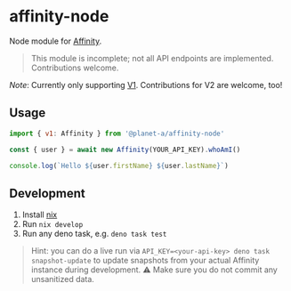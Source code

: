 # affinity-node

Node module for [Affinity](https://www.affinity.co/).

> This module is incomplete; not all API endpoints are implemented.
> Contributions welcome.

_Note_: Currently only supporting
[V1](https://api-docs.affinity.co/#introduction). Contributions for V2 are
welcome, too!

## Usage

```js
import { v1: Affinity } from '@planet-a/affinity-node'

const { user } = await new Affinity(YOUR_API_KEY).whoAmI()

console.log(`Hello ${user.firstName} ${user.lastName}`)
```

## Development

1. Install [nix](https://nixos.org/)
1. Run `nix develop`
1. Run any deno task, e.g. `deno task test`

> Hint: you can do a live run via `API_KEY=<your-api-key> deno task snapshot-update` to update snapshots from your actual Affinity instance during development. ⚠️ Make sure you do not commit any unsanitized data.